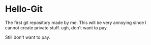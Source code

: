 # Hello-Git
The first git repository made by me.
This will be very annoying since I cannot create private stuff.
ugh, don't want to pay.

Still don't want to pay.
